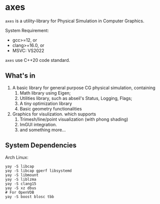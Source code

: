 # axes

`axes` is a utility-library for Physical Simulation in Computer Graphics.

System Requirement:

- gcc>=12, or
- clang>=16.0, or
- MSVC: VS2022

`axes` use C++20 code standard.

## What's in

1. A basic library for general purpose CG physical simulation, containing
   1. Math library using Eigen;
   2. Utilities library, such as abseil's Status, Logging, Flags;
   3. A tiny optimization library
   4. Basic geometry functionalities
2. Graphics for visulization. which supports 
   1. Trimesh/line/point visualization (with phong shading)
   2. ImGUI integration.
   3. and something more...

## System Dependencies

Arch Linux:

```
yay -S libcap 
yay -S libcap gperf libsystemd
yay -S libmount
yay -S liblzma
yay -S clang15
yay -S xz dbus
# For OpenVDB
yay -S boost blosc tbb
```

